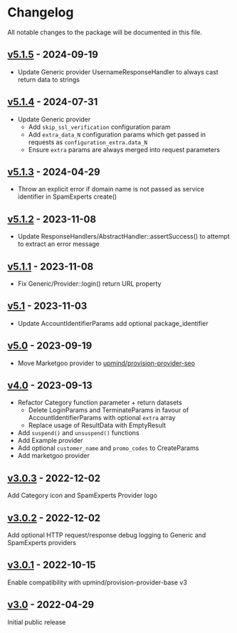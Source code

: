 # Changelog

All notable changes to the package will be documented in this file.

## [v5.1.5](https://github.com/upmind-automation/provision-provider-auto-login/releases/tag/v5.1.5) - 2024-09-19

- Update Generic provider UsernameResponseHandler to always cast return data to strings

## [v5.1.4](https://github.com/upmind-automation/provision-provider-auto-login/releases/tag/v5.1.4) - 2024-07-31

- Update Generic provider
  - Add `skip_ssl_verification` configuration param
  - Add `extra_data_N` configuration params which get passed in requests as `configuration_extra.data_N`
  - Ensure `extra` params are always merged into request parameters

## [v5.1.3](https://github.com/upmind-automation/provision-provider-auto-login/releases/tag/v5.1.3) - 2024-04-29

- Throw an explicit error if domain name is not passed as service identifier in SpamExperts create()

## [v5.1.2](https://github.com/upmind-automation/provision-provider-auto-login/releases/tag/v5.1.2) - 2023-11-08

- Update ResponseHandlers/AbstractHandler::assertSuccess() to attempt to extract an error message

## [v5.1.1](https://github.com/upmind-automation/provision-provider-auto-login/releases/tag/v5.1.1) - 2023-11-08

- Fix Generic/Provider::login() return URL property

## [v5.1](https://github.com/upmind-automation/provision-provider-auto-login/releases/tag/v5.1) - 2023-11-03

- Update AccountIdentifierParams add optional package_identifier

## [v5.0](https://github.com/upmind-automation/provision-provider-auto-login/releases/tag/v5.0) - 2023-09-19

- Move Marketgoo provider to [upmind/provision-provider-seo](https://github.com/upmind-automation/provision-provider-seo)

## [v4.0](https://github.com/upmind-automation/provision-provider-auto-login/releases/tag/v4.0) - 2023-09-13

- Refactor Category function parameter + return datasets
  - Delete LoginParams and TerminateParams in favour of AccountIdentifierParams with optional `extra` array
  - Replace usage of ResultData with EmptyResult
- Add `suspend()` and `unsuspend()` functions
- Add Example provider
- Add optional `customer_name` and `promo_codes` to CreateParams
- Add marketgoo provider

## [v3.0.3](https://github.com/upmind-automation/provision-provider-auto-login/releases/tag/v3.0.3) - 2022-12-02

Add Category icon and SpamExperts Provider logo

## [v3.0.2](https://github.com/upmind-automation/provision-provider-auto-login/releases/tag/v3.0.2) - 2022-12-02

Add optional HTTP request/response debug logging to Generic and SpamExperts providers

## [v3.0.1](https://github.com/upmind-automation/provision-provider-auto-login/releases/tag/v3.0.1) - 2022-10-15

Enable compatibility with upmind/provision-provider-base v3

## [v3.0](https://github.com/upmind-automation/provision-provider-auto-login/releases/tag/v3.0) - 2022-04-29

Initial public release
